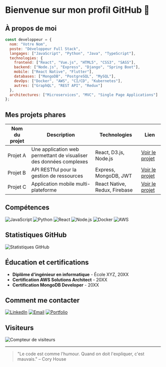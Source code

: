 # Bienvenue sur mon profil GitHub 👋

## À propos de moi

```javascript
const developpeur = {
  nom: "Votre Nom",
  poste: "Développeur Full Stack",
  langages: ["JavaScript", "Python", "Java", "TypeScript"],
  technologies: {
    frontend: ["React", "Vue.js", "HTML5", "CSS3", "SASS"],
    backend: ["Node.js", "Express", "Django", "Spring Boot"],
    mobile: ["React Native", "Flutter"],
    databases: ["MongoDB", "PostgreSQL", "MySQL"],
    devOps: ["Docker", "AWS", "CI/CD", "Kubernetes"],
    autres: ["GraphQL", "REST API", "Redux"]
  },
  architectures: ["Microservices", "MVC", "Single Page Applications"]
};
```

## Mes projets phares

| Nom du projet | Description | Technologies | Lien |
|---------------|-------------|--------------|------|
| Projet A | Une application web permettant de visualiser des données complexes | React, D3.js, Node.js | [Voir le projet](https://github.com/username/projetA) |
| Projet B | API RESTful pour la gestion de ressources | Express, MongoDB, JWT | [Voir le projet](https://github.com/username/projetB) |
| Projet C | Application mobile multi-plateforme | React Native, Redux, Firebase | [Voir le projet](https://github.com/username/projetC) |

## Compétences

![JavaScript](https://img.shields.io/badge/-JavaScript-F7DF1E?style=flat-square&logo=javascript&logoColor=black)
![Python](https://img.shields.io/badge/-Python-3776AB?style=flat-square&logo=python&logoColor=white)
![React](https://img.shields.io/badge/-React-61DAFB?style=flat-square&logo=react&logoColor=black)
![Node.js](https://img.shields.io/badge/-Node.js-339933?style=flat-square&logo=node.js&logoColor=white)
![Docker](https://img.shields.io/badge/-Docker-2496ED?style=flat-square&logo=docker&logoColor=white)
![AWS](https://img.shields.io/badge/-AWS-232F3E?style=flat-square&logo=amazon-aws&logoColor=white)

## Statistiques GitHub

<img src="https://github-readme-stats.vercel.app/api?username=votre-username&show_icons=true&count_private=true&theme=dark" alt="Statistiques GitHub" />

## Éducation et certifications

- **Diplôme d'ingénieur en informatique** - École XYZ, 20XX
- **Certification AWS Solutions Architect** - 20XX
- **Certification MongoDB Developer** - 20XX

## Comment me contacter

[![LinkedIn](https://img.shields.io/badge/-LinkedIn-0A66C2?style=flat-square&logo=linkedin&logoColor=white)](https://www.linkedin.com/in/votre-profil)
[![Email](https://img.shields.io/badge/-Email-D14836?style=flat-square&logo=gmail&logoColor=white)](mailto:votre.email@example.com)
[![Portfolio](https://img.shields.io/badge/-Portfolio-000000?style=flat-square&logo=react&logoColor=white)](https://www.votre-portfolio.com)

## Visiteurs

![Compteur de visiteurs](https://visitor-badge.glitch.me/badge?page_id=votre-username.votre-username)

---

> "Le code est comme l'humour. Quand on doit l'expliquer, c'est mauvais." – Cory House
